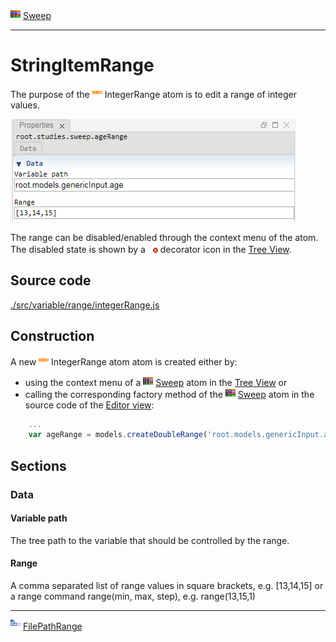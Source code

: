 ![](../../../../icons/sweep.png) [Sweep](../../study/sweep/sweep.md)

----

# StringItemRange
	
The purpose of the ![](../../../../icons/integerRange.png) IntegerRange atom is to edit a range of integer values. 
		
![](../../../images/integer_range.png)

The range can be disabled/enabled through the context menu of the atom. The disabled state is shown by a ![](../../../../icons/disabled.png) decorator icon in the [Tree View](../../../views/treeView.md).
		
## Source code

[./src/variable/range/integerRange.js](../../../../src/variable/range/integerRange.js)

## Construction
		
A new ![](../../../../icons/integerRange.png) IntegerRange atom atom is created either by: 

* using the context menu of a ![](../../../../icons/sweep.png) [Sweep](../../study/sweep/sweep.md) atom in the [Tree View](../../../views/treeView.md) or
* calling the corresponding factory method of the ![](../../../../icons/sweep.png) [Sweep](../../study/sweep/sweep.md) atom in the source code of the [Editor view](../../../views/editorView.md):

```javascript
    ...
    var ageRange = models.createDoubleRange('root.models.genericInput.age', [13, 14, 15]);	     
```						
		
## Sections

### Data

#### Variable path

The tree path to the variable that should be controlled by the range.

#### Range

A comma separated list of range values in square brackets, e.g. [13,14,15] or a range command range(min, max, step), e.g. range(13,15,1)

----

![](../../../../icons/filePathRange.png) [FilePathRange](./filePathRange.md) 

